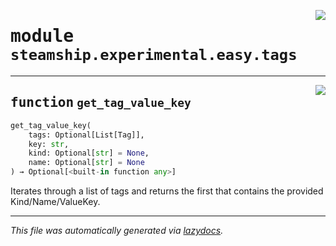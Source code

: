 <!-- markdownlint-disable -->

<a href="https://github.com/steamship-core/python-client/tree/main/src/steamship/experimental/easy/tags.py#L0"><img align="right" style="float:right;" src="https://img.shields.io/badge/-source-cccccc?style=flat-square"></a>

# <kbd>module</kbd> `steamship.experimental.easy.tags`





---

<a href="https://github.com/steamship-core/python-client/tree/main/src/steamship/experimental/easy/tags.py#L6"><img align="right" style="float:right;" src="https://img.shields.io/badge/-source-cccccc?style=flat-square"></a>

## <kbd>function</kbd> `get_tag_value_key`

```python
get_tag_value_key(
    tags: Optional[List[Tag]],
    key: str,
    kind: Optional[str] = None,
    name: Optional[str] = None
) → Optional[<built-in function any>]
```

Iterates through a list of tags and returns the first that contains the provided Kind/Name/ValueKey. 




---

_This file was automatically generated via [lazydocs](https://github.com/ml-tooling/lazydocs)._

